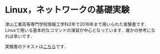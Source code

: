 # Linux，ネットワークの基礎実験

津山工業高等専門学校情報工学科2年で2016年まで用いられた実験書です．
Linuxで用いる基本的なコマンドの演習が中心となっています．誰かの参考になれば幸いです．

実験書のテキストは[こちら](https://github.com/KazuhisaFujita/LinuxExercises/blob/master/jikken2.pdf)です．